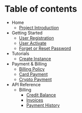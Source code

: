 # Table of contents

<!-- * [Nebula Block Cloud](README.md) -->
* Home
    * [Project Introduction](Home/Project_Introduction.md)
* Getting Started
    * [User Registration](Getting_Started/User_Registration.md)
    * [User Activate](Getting_Started/User_Activate.md)
    * [Forget or Reset Password](Getting_Started/Forget_and_Reset_Password.md)
* Tutorials
    * [Create Instance](Tutorials/Create_Instance.md)
* Payment & Billing
    * [Billing Policy](Payment_and_Billing/Billing_Policy.md)
    * [Card Payment](Payment_and_Billing/Card_Payment.md)
    * [Crypto Payment](Payment_and_Billing/Crypto_Payment.md)
* API Reference
    * Billing
        * [Credit Balance](API_Reference/Billing_Resources/Credit_Balance.md)
        * [Invoices](API_Reference/Billing_Resources/Invoices.md)
        * [Payment History](API_Reference/Billing_Resources/Payment_History.md)


